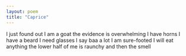 ```yaml
---
layout: poem
title: "Caprice"
---
```


I just found out
I am a goat
the evidence
is overwhelming
I have horns
I have a beard
I need glasses
I say baa a lot
I am sure-footed
I will eat anything
the lower half of me
is raunchy
and then
the smell
